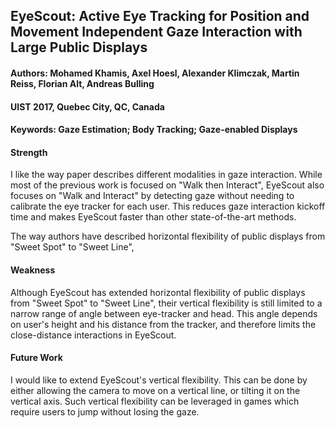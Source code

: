 ## EyeScout: Active Eye Tracking for Position and Movement Independent Gaze Interaction with Large Public Displays

#### Authors: Mohamed Khamis, Axel Hoesl, Alexander Klimczak, Martin Reiss, Florian Alt, Andreas Bulling
#### UIST 2017, Quebec City, QC, Canada
#### Keywords: Gaze Estimation; Body Tracking; Gaze-enabled Displays

#### Strength
I like the way paper describes different modalities in gaze interaction. While most of the previous work is focused on  "Walk then Interact", EyeScout also focuses on "Walk and Interact" by detecting gaze without needing to calibrate the eye tracker for each user. This reduces gaze interaction kickoff time and makes EyeScout faster than other state-of-the-art methods.

The way authors have described horizontal flexibility of public displays from "Sweet Spot" to "Sweet Line", 

#### Weakness
Although EyeScout has extended horizontal flexibility of public displays from "Sweet Spot" to "Sweet Line", 
their vertical flexibility is still limited to a narrow range of angle between eye-tracker and head. This angle 
depends on user's height and his distance from the tracker, and therefore limits the close-distance interactions in EyeScout. 

#### Future Work
I would like to extend EyeScout's vertical flexibility. This can be done by either allowing the camera to move on a vertical line, 
or tilting it on the vertical axis. Such vertical flexibility can be leveraged in games which require users to jump without losing the gaze.

